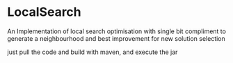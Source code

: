 # LocalSearch
An Implementation of local search optimisation with single bit compliment to generate a neighbourhood and best improvement for new solution selection

just pull the code and build with maven, and execute the jar
